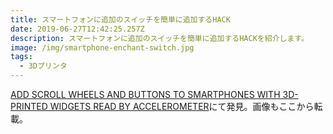 ```yaml
---
title: スマートフォンに追加のスイッチを簡単に追加するHACK
date: 2019-06-27T12:42:25.257Z
description: スマートフォンに追加のスイッチを簡単に追加するHACKを紹介します。
image: /img/smartphone-enchant-switch.jpg
tags:
  - 3Dプリンタ
---
```

[ADD SCROLL WHEELS AND BUTTONS TO SMARTPHONES WITH 3D-PRINTED WIDGETS READ BY ACCELEROMETER](https://hackaday.com/2019/06/17/add-scroll-wheels-and-buttons-to-smartphones-with-3d-printed-widgets-read-by-accelerometer/)にて発見。画像もここから転載。
